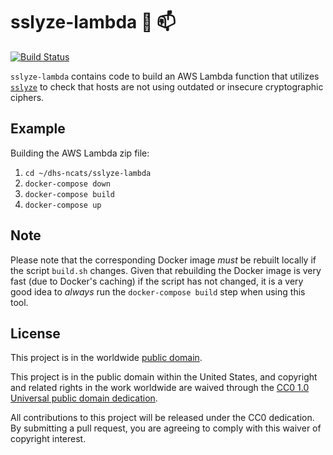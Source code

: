 # sslyze-lambda :postal_horn: :mailbox: #

[![Build Status](https://travis-ci.com/dhs-ncats/sslyze-lambda.svg?branch=develop)](https://travis-ci.com/dhs-ncats/sslyze-lambda)

`sslyze-lambda` contains code to build an AWS Lambda function that
utilizes [`sslyze`](https://github.com/nabla-c0d3/sslyze) to check
that hosts are not using outdated or insecure cryptographic ciphers.

## Example ##

Building the AWS Lambda zip file:
1. `cd ~/dhs-ncats/sslyze-lambda`
2. `docker-compose down`
2. `docker-compose build`
3. `docker-compose up`

## Note ##

Please note that the corresponding Docker image _must_ be rebuilt
locally if the script `build.sh` changes.  Given that rebuilding the
Docker image is very fast (due to Docker's caching) if the script has
not changed, it is a very good idea to _always_ run the
`docker-compose build` step when using this tool.

## License ##

This project is in the worldwide [public domain](LICENSE.md).

This project is in the public domain within the United States, and
copyright and related rights in the work worldwide are waived through
the [CC0 1.0 Universal public domain
dedication](https://creativecommons.org/publicdomain/zero/1.0/).

All contributions to this project will be released under the CC0
dedication. By submitting a pull request, you are agreeing to comply
with this waiver of copyright interest.
